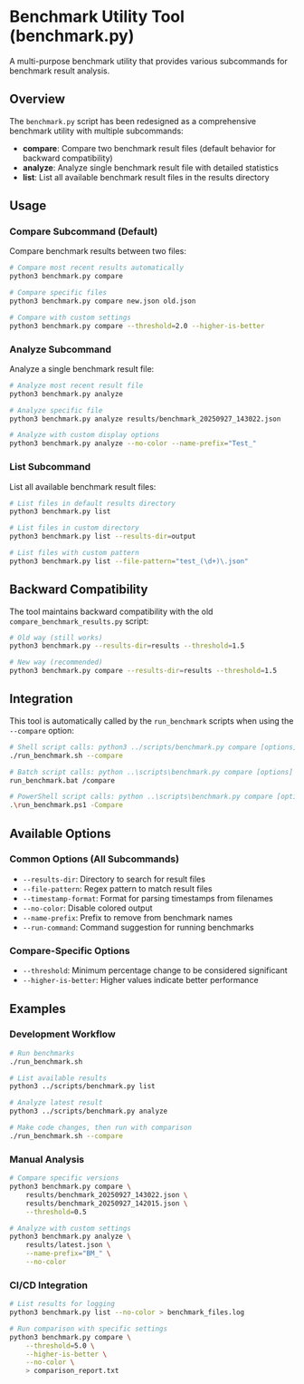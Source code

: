 # Benchmark Utility Tool (benchmark.py)

A multi-purpose benchmark utility that provides various subcommands for benchmark result analysis.

## Overview

The `benchmark.py` script has been redesigned as a comprehensive benchmark utility with multiple subcommands:

- **compare**: Compare two benchmark result files (default behavior for backward compatibility)
- **analyze**: Analyze single benchmark result file with detailed statistics
- **list**: List all available benchmark result files in the results directory

## Usage

### Compare Subcommand (Default)

Compare benchmark results between two files:

```bash
# Compare most recent results automatically
python3 benchmark.py compare

# Compare specific files
python3 benchmark.py compare new.json old.json

# Compare with custom settings
python3 benchmark.py compare --threshold=2.0 --higher-is-better
```

### Analyze Subcommand

Analyze a single benchmark result file:

```bash
# Analyze most recent result file
python3 benchmark.py analyze

# Analyze specific file
python3 benchmark.py analyze results/benchmark_20250927_143022.json

# Analyze with custom display options
python3 benchmark.py analyze --no-color --name-prefix="Test_"
```

### List Subcommand

List all available benchmark result files:

```bash
# List files in default results directory
python3 benchmark.py list

# List files in custom directory
python3 benchmark.py list --results-dir=output

# List files with custom pattern
python3 benchmark.py list --file-pattern="test_(\d+)\.json"
```

## Backward Compatibility

The tool maintains backward compatibility with the old `compare_benchmark_results.py` script:

```bash
# Old way (still works)
python3 benchmark.py --results-dir=results --threshold=1.5

# New way (recommended)
python3 benchmark.py compare --results-dir=results --threshold=1.5
```

## Integration

This tool is automatically called by the `run_benchmark` scripts when using the `--compare` option:

```bash
# Shell script calls: python3 ../scripts/benchmark.py compare [options]
./run_benchmark.sh --compare

# Batch script calls: python ..\scripts\benchmark.py compare [options]  
run_benchmark.bat /compare

# PowerShell script calls: python ..\scripts\benchmark.py compare [options]
.\run_benchmark.ps1 -Compare
```

## Available Options

### Common Options (All Subcommands)

- `--results-dir`: Directory to search for result files
- `--file-pattern`: Regex pattern to match result files
- `--timestamp-format`: Format for parsing timestamps from filenames
- `--no-color`: Disable colored output
- `--name-prefix`: Prefix to remove from benchmark names
- `--run-command`: Command suggestion for running benchmarks

### Compare-Specific Options

- `--threshold`: Minimum percentage change to be considered significant
- `--higher-is-better`: Higher values indicate better performance

## Examples

### Development Workflow

```bash
# Run benchmarks
./run_benchmark.sh

# List available results
python3 ../scripts/benchmark.py list

# Analyze latest result
python3 ../scripts/benchmark.py analyze

# Make code changes, then run with comparison
./run_benchmark.sh --compare
```

### Manual Analysis

```bash
# Compare specific versions
python3 benchmark.py compare \
    results/benchmark_20250927_143022.json \
    results/benchmark_20250927_142015.json \
    --threshold=0.5

# Analyze with custom settings
python3 benchmark.py analyze \
    results/latest.json \
    --name-prefix="BM_" \
    --no-color
```

### CI/CD Integration

```bash
# List results for logging
python3 benchmark.py list --no-color > benchmark_files.log

# Run comparison with specific settings
python3 benchmark.py compare \
    --threshold=5.0 \
    --higher-is-better \
    --no-color \
    > comparison_report.txt
```